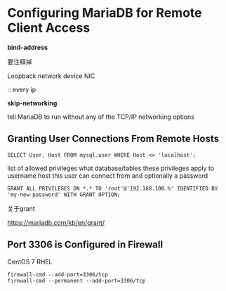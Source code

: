 # Configuring MariaDB for Remote Client Access


**bind-address**

要注释掉

Loopback network device
NIC


:: every ip


**skip-networking**

tell MariaDB to run without any of the TCP/IP networking options





## Granting User Connections From Remote Hosts

`SELECT User, Host FROM mysql.user WHERE Host <> 'localhost';
`

list of allowed privileges
what database/tables these privileges apply to
username
host this user can connect from
and optionally a password



`GRANT ALL PRIVILEGES ON *.* TO 'root'@'192.168.100.%' IDENTIFIED BY 'my-new-password' WITH GRANT OPTION;`


关于grant

https://mariadb.com/kb/en/grant/


## Port 3306 is Configured in Firewall


CentOS 7 RHEL

```
firewall-cmd --add-port=3306/tcp 
firewall-cmd --permanent --add-port=3306/tcp
```



